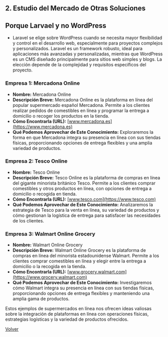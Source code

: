 ## 2. Estudio del Mercado de Otras Soluciones

## Porque Larvael y no WordPress

- Laravel se elige sobre WordPress cuando se necesita mayor flexibilidad y control en el desarrollo web, especialmente para proyectos complejos y personalizados. Laravel es un framework robusto, ideal para aplicaciones más avanzadas y personalizadas, mientras que WordPress es un CMS diseñado principalmente para sitios web simples y blogs. La elección depende de la complejidad y requisitos específicos del proyecto.
  
### Empresa 1: Mercadona Online

- **Nombre:** Mercadona Online
- **Descripción Breve:** Mercadona Online es la plataforma en línea del popular supermercado español Mercadona. Permite a los clientes realizar pedidos de comestibles en línea y programar la entrega a domicilio o recoger los productos en la tienda.
- **Cómo Encontrarla (URL):** [www.mercadona.es](https://www.mercadona.es)
- **Qué Podemos Aprovechar de Este Conocimiento:** Exploraremos la forma en que Mercadona integra su presencia en línea con sus tiendas físicas, proporcionando opciones de entrega flexibles y una amplia variedad de productos.

### Empresa 2: Tesco Online

- **Nombre:** Tesco Online
- **Descripción Breve:** Tesco Online es la plataforma de compras en línea del gigante minorista británico Tesco. Permite a los clientes comprar comestibles y otros productos en línea, con opciones de entrega a domicilio o recogida en tienda.
- **Cómo Encontrarla (URL):** [www.tesco.com](https://www.tesco.com)
- **Qué Podemos Aprovechar de Este Conocimiento:** Analizaremos la estrategia de Tesco para la venta en línea, su variedad de productos y cómo gestionan la logística de entrega para satisfacer las necesidades de los clientes.

### Empresa 3: Walmart Online Grocery

- **Nombre:** Walmart Online Grocery
- **Descripción Breve:** Walmart Online Grocery es la plataforma de compras en línea del minorista estadounidense Walmart. Permite a los clientes comprar comestibles en línea y elegir entre la entrega a domicilio o la recogida en la tienda.
- **Cómo Encontrarla (URL):** [www.grocery.walmart.com](https://www.grocery.walmart.com)
- **Qué Podemos Aprovechar de Este Conocimiento:** Investigaremos cómo Walmart integra su presencia en línea con sus tiendas físicas, proporcionando opciones de entrega flexibles y manteniendo una amplia gama de productos.

Estos ejemplos de supermercados en línea nos ofrecen ideas valiosas sobre la integración de plataformas en línea con operaciones físicas, estrategias logísticas y la variedad de productos ofrecidos.

<!--### Soluciones Existentes:

#### a) TiernoCado

- **Descripción Breve:** Es una Aplicación web que facilita a las personas comprar diversos productos del supermercado. Permite registrarse, buscar lo necesario, agregar productos al carrito y realizar un seguimiento del pedido.
- **Cómo Encontrarla (URL):** [www.TiernoCado.com](https://www.TiernoCado.com)
- **Aprovechamiento del Conocimiento:** Nos inspiraremos en su enfoque para simplificar la búsqueda y compra de productos, así como en la forma en que mantienen a los usuarios informados sobre el estado de sus pedidos.
-->
[Volver](Proyecto.md)

